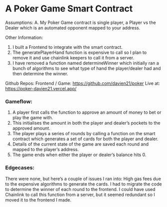 # A Poker Game Smart Contract

Assumptions:
A. My Poker Game contract is single player, a Player vs the Dealer which is an automated opponent mapped to your address.

Other Information:

1. I built a Frontend to integrate with the smart contract.
2. The generatePlayerHand function is expensive to call so I plan to remove it and use chainlink keepers to call it from a server.
3. I have removed a function named determineWinner which initially ran a bunch of algorithms to see what type of hand the player/dealer had and then determine the winner.

Github Repos:
Frontend / Game: https://github.com/davien21/poker
Live at: https://poker-davien21.vercel.app/

### Gameflow:

1. A player first calls the function to approve an amount of money to bet or play the game with.
2. This initialises the amount in both the player and dealer’s pockets to the approved amount.
3. The player plays a series of rounds by calling a function on the smart contract which generates a set of cards for both the player and dealer.
4. Details of the current state of the game are saved each round and mapped to the player’s address.
5. The game ends when either the player or dealer’s balance hits 0.

### Edgecases:

There were none, but here’s a couple of issues I ran into:
High gas fees due to the expensive algorithms to generate the cards.
I had to migrate the code to determine the winner of each round to the frontend.
I could have used Chainlink to call this function from a server, but it seemed redundant so I moved it to the frontend I made.
